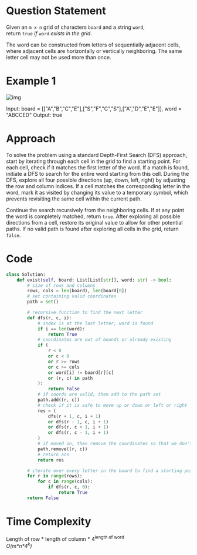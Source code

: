 # Question Statement
Given an `m x n` grid of characters `board` and a string `word`, return `true` _if_ `word` _exists in the grid_.

The word can be constructed from letters of sequentially adjacent cells, where adjacent cells are horizontally or vertically neighboring. The same letter cell may not be used more than once.

# Example 1

 ![img](https://assets.leetcode.com/uploads/2020/11/04/word2.jpg)

Input: board = [["A","B","C","E"],["S","F","C","S"],["A","D","E","E"]], word = "ABCCED"
Output: true

# Approach

To solve the problem using a standard Depth-First Search (DFS) approach, start by iterating through each cell in the grid to find a starting point. For each cell, check if it matches the first letter of the word. If a match is found, initiate a DFS to search for the entire word starting from this cell. During the DFS, explore all four possible directions (up, down, left, right) by adjusting the row and column indices. If a cell matches the corresponding letter in the word, mark it as visited by changing its value to a temporary symbol, which prevents revisiting the same cell within the current path.

Continue the search recursively from the neighboring cells. If at any point the word is completely matched, return `true`. After exploring all possible directions from a cell, restore its original value to allow for other potential paths. If no valid path is found after exploring all cells in the grid, return `false`.

# Code

```python
class Solution:
    def exist(self, board: List[List[str]], word: str) -> bool:
        # size of rows and columns
        rows, cols = len(board), len(board[0])
        # set containing valid coordinates
        path = set()

        # recursive function to find the next letter
        def dfs(r, c, i):
            # index is at the last letter, word is found
            if i == len(word):
                return True
            # coordinates are out of bounds or already existing
            if (
                r < 0
                or c < 0
                or r >= rows
                or c >= cols
                or word[i] != board[r][c]
                or (r, c) in path
            ):
                return False
            # if coords are valid, then add to the path set
            path.add((r, c))
            # check if it is safe to move up or down or left or right
            res = (
                dfs(r + 1, c, i + 1)
                or dfs(r - 1, c, i + 1)
                or dfs(r, c + 1, i + 1)
                or dfs(r, c - 1, i + 1)
            )
            # if moved on, then remove the coordinates so that we don't circle back
            path.remove((r, c))
            # return ans
            return res

        # iterate over every letter in the board to find a starting point
        for r in range(rows):
            for c in range(cols):
                if dfs(r, c, 0):
                    return True
        return False
```

# Time Complexity
Length of row \* length of column \* 4<sup>length of word</sup> \
*O(m\*n\*4<sup>k</sup>)*